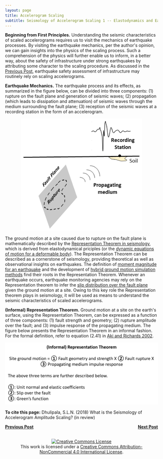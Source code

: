 ```yaml
---
layout: page
title: Accelerogram Scaling
subtitle: Seismology of Accelerogram Scaling 1 -- Elastodynamics and Earthquakes
---
```

  
**Beginning from First Principles.** Understanding the seismic characteristics of scaled accelerograms requires us to visit the mechanics of earthquake processes. By visiting the earthquake mechanics, per the author's opinion, we can gain insights into the physics of the scaling process. Such a comprehension of the physics will further enable us to inform, in a better way, about the safety of infrastructure under strong earthquakes by attributing some character to the scaling procedure. As discussed in the [Previous Post](https://somu15.github.io/Blogs/PBEE/Acc_Sca_1/), earthquake safety assessment of infrastructure may routinely rely on scaling accelerograms.

**Earthquake Mechanics.** The earthquake process and its effects, as summarized in the figure below, can be divided into three components: (1) rupture on the fault plane and generation of seismic waves; (2) propagation (which leads to dissipation and attenuation) of seismic waves through the medium surrounding the fault plane; (3) reception of the seismic waves at a recording station in the form of an accelerogram.

<center><img src="/Blogs/PBEE/Figures/Schem_Easy2.png" width="400"></center>

The ground motion at a site caused due to rupture on the fault plane is mathematically described by the [Representation Theorem in seismology](https://www.ldeo.columbia.edu/~richards/Aki_Richards.html), which is derived from elastodynamical priciples (or the [dynamic equations of motion for a deformable body](https://books.google.com/books/about/Advanced_Mechanics_Of_Solids.html?id=k1BNuAAACAAJ)). The Representation Theorem can be described as a cornerstone of seismology, providing theoretical as well as observational insights on earthquakes. The definition of [moment magnitude for an earthquake](https://books.google.com/books?hl=en&lr=&id=VV0mV4lF0RUC&oi=fnd&pg=PR11&dq=info:23gwx471TAQJ:scholar.google.com&ots=EpH0u8A5gg&sig=h4P3Hzkh7-fXiU-usi5uVRWIlbo#v=onepage&q&f=false) and the development of [hybrid ground motion simulation methods](https://pubs.geoscienceworld.org/ssa/bssa/article/100/5A/2095/325180/broadband-ground-motion-simulation-using-a-hybrid) find their roots in the Representation Theorem. Whenever an earthquake occurs, earthquake monitoring agencies may rely on the Representation theorem to infer the [slip distribution over the fault plane](https://pubs.geoscienceworld.org/ssa/bssa/article/92/4/1192/120765/source-description-of-the-1999-hector-mine) given the ground motion at a site. Owing to this key role the Representation theorem plays in seismology, it will be used as means to understand the seismic characteristics of scaled accelerograms.   

**(Informal) Representation Theorem.** Ground motion at a site on the earth's surface, using the Representation Theorem, can be expressed as a function of three components: (1) fault strength and geometry; (2) rupture amplitude over the fault; and (3) impulse response of the propagating medium. The figure below presents the Representation Theorem in an informal fashion. For the formal definition, refer to equation (2.41) in [Aki and Richards 2002](https://www.ldeo.columbia.edu/~richards/Aki_Richards.html).

<center><img src="/Blogs/PBEE/Figures/Informal_RT.png" width="600"></center>

**To cite this page:** Dhulipala, S.L.N. (2018) What is the Seismology of Accelerogram Amplitude Scaling? (in review)

<p style="text-align:left;">
<a href="https://somu15.github.io/Blogs/PBEE/Acc_Sca_1/"><b>Previous Post</b></a>
<span style="float:right;"><a href="https://somu15.github.io/Blogs/PBEE/Acc_Sca_3/"><b>Next Post</b></a></span>
</p>
<br>
<center><a rel="license" href="http://creativecommons.org/licenses/by-nc/4.0/"><img alt="Creative Commons License" style="border-width:0" src="https://i.creativecommons.org/l/by-nc/4.0/88x31.png" /></a><br />This work is licensed under a <a rel="license" href="http://creativecommons.org/licenses/by-nc/4.0/">Creative Commons Attribution-NonCommercial 4.0 International License</a>.</center>
